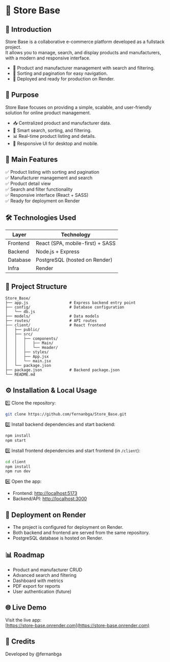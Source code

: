# 🛒 Store Base

## 🚀 Introduction
Store Base is a collaborative e-commerce platform developed as a fullstack project.  
It allows you to manage, search, and display products and manufacturers, with a modern and responsive interface.

- 🔹 Product and manufacturer management with search and filtering.
- 🔹 Sorting and pagination for easy navigation.
- 🔹 Deployed and ready for production on Render.

## 🎯 Purpose
Store Base focuses on providing a simple, scalable, and user-friendly solution for online product management.

- 📥 Centralized product and manufacturer data.
- 🧠 Smart search, sorting, and filtering.
- 📊 Real-time product listing and details.
- 📝 Responsive UI for desktop and mobile.

## 🧠 Main Features
✅ Product listing with sorting and pagination  
✅ Manufacturer management and search  
✅ Product detail view  
✅ Search and filter functionality  
✅ Responsive interface (React + SASS)  
✅ Ready for deployment on Render

## 🛠️ Technologies Used

| Layer      | Technology                |
|------------|--------------------------|
| Frontend   | React (SPA, mobile-first) + SASS |
| Backend    | Node.js + Express        |
| Database   | PostgreSQL (hosted on Render) |
| Infra      | Render                   |

## 📂 Project Structure

```
Store_Base/
├── app.js                  # Express backend entry point
├── config/                 # Database configuration
│   └── db.js
├── models/                 # Data models
├── routes/                 # API routes
├── client/                 # React frontend
│   ├── public/
│   ├── src/
│   │   ├── components/
│   │   │   ├── Main/
│   │   │   └── Header/
│   │   ├── styles/
│   │   ├── App.jsx
│   │   └── main.jsx
│   └── package.json
├── package.json            # Backend package.json
└── README.md
```

## ⚙️ Installation & Local Usage

1️⃣ Clone the repository:
```sh
git clone https://github.com/fernanbga/Store_Base.git
```

2️⃣ Install backend dependencies and start backend:
```sh
npm install
npm start
```

3️⃣ Install frontend dependencies and start frontend (in `/client`):
```sh
cd client
npm install
npm run dev
```

4️⃣ Open the app:
- Frontend: [http://localhost:5173](http://localhost:5173)
- Backend/API: [http://localhost:3000](http://localhost:3000)

## 🐳 Deployment on Render

- The project is configured for deployment on Render.
- Both backend and frontend are served from the same repository.
- PostgreSQL database is hosted on Render.

## 📊 Roadmap

- Product and manufacturer CRUD
- Advanced search and filtering
- Dashboard with metrics
- PDF export for reports
- User authentication (future)

## 🌐 Live Demo

Visit the live app:  
[https://store-base.onrender.com](https://store-base.onrender.com)

## 🤝 Credits

Developed by @fernanbga